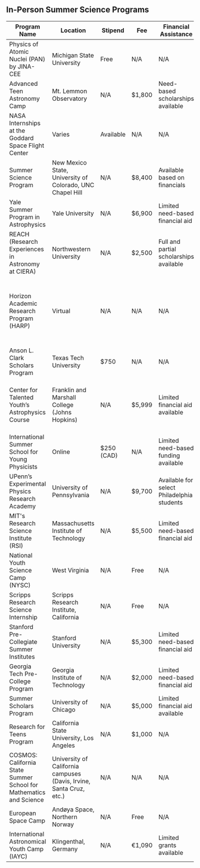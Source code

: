 ## In-Person Summer Science Programs

| **Program Name**                                    | **Location**                                              | **Stipend** | **Fee**  | **Financial Assistance**                   | **Application Deadline** | **Program Dates**                          | **Age Requirement**                      | **Eligibility**                   | **Link**                                                             |
|-----------------------------------------------------|-----------------------------------------------------------|-------------|----------|--------------------------------------------|--------------------------|--------------------------------------------|---------------------------------------|-----------------------------------|----------------------------------------------------------------------|
| Physics of Atomic Nuclei (PAN) by JINA-CEE         | Michigan State University                                 | Free        | N/A      | N/A                                        |                          | July 23 – July 28                         | All high school students, US residents   | N/A                               | [frib](https://frib.msu.edu/public/frib-outreach/pan)            |
| Advanced Teen Astronomy Camp                        | Mt. Lemmon Observatory                                    | N/A         | $1,800   | Need-based scholarships available          | First-come, first-serve  | June 17 – June 24                         | Ages 14-18                               | N/A                               | [astronomycamp](http://www.astronomycamp.org/docs/atcapp.html)   |
| NASA Internships at the Goddard Space Flight Center | Varies                                                    | Available   | N/A      | N/A                                        | Early March              | 10 weeks from late May/early June – August | Minimum 16 years, US citizens            | Cumulative GPA 3.0               | [NASA Internships](https://science.gsfc.nasa.gov/660/student_opps/highschool.html) |
| Summer Science Program                              | New Mexico State, University of Colorado, UNC Chapel Hill | N/A         | $8,400   | Available based on financials              | March 3                  | June 18 – July 26                         | High school juniors (15-19 years)        | Completed prerequisites           | [summerscience](https://www.summerscience.org/)                   |
| Yale Summer Program in Astrophysics                 | Yale University                                           | N/A         | $6,900   | Limited need-based financial aid           | March 13                 | June 26 – August 6                        | Rising seniors (15.5 years+)             | N/A                               | [physics.yale](https://physics.yale.edu/)                         |
| REACH (Research Experiences in Astronomy at CIERA)  | Northwestern University                                   | N/A         | $2,500   | Full and partial scholarships available    | March 20                 | June 12 – July 28                         | All high school students                 | N/A                               | [northwestern](https://sites.northwestern.edu/cierahs/)           |
| Horizon Academic Research Program (HARP)            | Virtual                                                   | N/A         | N/A      | N/A                                        | May 21 (Summer)          | Summer: June 24 - September 2<br>Fall: October 23 - February 19 | Good academic standing (>3.67 GPA)       | Mostly 10th/11th graders          | [horizonacademic](https://www.horizonacademic.com/)               |
| Anson L. Clark Scholars Program                     | Texas Tech University                                     | $750        | N/A      | N/A                                        | February 15              | June 18 – August 3                        | 17 years old, graduating in 2024 or 2025 | U.S. Citizen or Permanent Resident | [depts.ttu.edu](https://www.depts.ttu.edu/honors/academicsandenrichment/affiliatedandhighschool/clarks/index.php) |
| Center for Talented Youth’s Astrophysics Course     | Franklin and Marshall College (Johns Hopkins)            | N/A         | $5,999   | Limited financial aid available            | May 19                   | June 25 – July 14 (Session 1), July 16 – August 4 (Session 2) | Grades 7 to 11                         | Advanced CTY-level math scores   | [cty.jhu](https://cty.jhu.edu/programs/on-campus/courses/astrophysics-astr) |
| International Summer School for Young Physicists    | Online                                                    | $250 (CAD)  | N/A      | Limited need-based funding available       | March 16                 | July 17 – July 28                         | Juniors and seniors                      | Passion for physics and math     | [issyp](https://issyp.ca/)                                         |
| UPenn’s Experimental Physics Research Academy       | University of Pennsylvania                                | N/A         | $9,700   | Available for select Philadelphia students | Closed for 2023          | July 9 – July 29                          | Freshmen, sophomores, and juniors        | N/A                               | [physics.upenn](https://www.physics.upenn.edu/)                   |
| MIT's Research Science Institute (RSI)             | Massachusetts Institute of Technology                    | N/A         | $5,500   | Limited need-based financial aid          | Late January             | June 18 – August 4                        | Grades 11 and 12                     | Exceptional high school students  | [RSI](https://www.mit.edu/)                                        |
| National Youth Science Camp (NYSC)                  | West Virginia                                            | N/A         | Free     | N/A                                        | March                     | June 26 – July 22                         | 16-17 years old                     | Selected by state coordinators    | [NYSC](http://www.nysc.org/)                                       |
| Scripps Research Science Internship                  | Scripps Research Institute, California                   | N/A         | Free     | N/A                                        | Early March              | June 11 – July 27                         | Ages 16-18                          | N/A                               | [Scripps](https://www.scripps.edu/education/)                     |
| Stanford Pre-Collegiate Summer Institutes            | Stanford University                                      | N/A         | $5,300   | Limited need-based financial aid          | March 1                  | June 25 – August 4                        | Grades 8-11                         | High school students              | [Stanford](https://precollegiate.stanford.edu/)                    |
| Georgia Tech Pre-College Program                     | Georgia Institute of Technology                          | N/A         | $2,000   | Limited need-based financial aid          | April                     | June 18 – July 20                         | Rising 10th-12th graders            | High school students              | [GT](https://www.precollege.gatech.edu/)                          |
| Summer Scholars Program                              | University of Chicago                                    | N/A         | $5,000   | Limited financial aid available           | February                  | June 25 – August 3                        | 15-18 years old                     | High school students              | [UChicago](https://www.summer.uchicago.edu/)                       |
| Research for Teens Program                           | California State University, Los Angeles                 | N/A         | $1,000   | N/A                                        | Late April               | July 10 – July 31                         | Ages 14-18                          | N/A                               | [CSULA](https://www.calstatela.edu/academic/research-for-teens)    |
| COSMOS: California State Summer School for Mathematics and Science | University of California campuses (Davis, Irvine, Santa Cruz, etc.) | N/A         | N/A      | N/A                                        | Varies                   | Varies                                   | Grades 8-12                         | High school students              | [COSMOS](https://cosmos-ucop.ucdavis.edu)                          |
| European Space Camp                                  | Andøya Space, Northern Norway                            | N/A         | Free     | N/A                                        | January 1, 2024          | August 4 – August 11, 2024                 | Ages 17-20                          | High school level physics and math | [ESC](https://spacecamp.no)                                         |
| International Astronomical Youth Camp (IAYC)       | Klingenthal, Germany                                     | N/A         | €1,090   | Limited grants available                  | March 17, 2024           | July 14 – August 4, 2024                   | Ages 16-24 (25 for past attendees)   | N/A                               | [IAYC](https://www.iayc.org)                                       |

